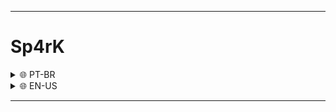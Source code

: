 <hr>

<h1>Sp4rK</h1>
<details>
    <summary>🌐 PT-BR</summary>
    <h3>Sp4rK é uma tool feita em Python, ela tem 2 funções, a função CheckPort que basicamente você passa um IP e uma PORTA e ela te mostra se essa porta esta aberta ou não, e a função PortScan que no caso ela realiza um scan no IP e mostra as portas abertas segundo a lista de portas definidas no codigo fonte</h3>
    <h1>Modo de uso: (Debian e derivados)</h1>

 
    ```
    apt install python -y
    apt install python2 -y
    apt install python3 -y
    apt install python3-pip -y
    apt install git -y
    git clone https://github.com/Black-Hell-Team/Sp4rK
    cd Sp4rK
    python3 main.py
    ```


</details>
<details>
    <summary>🌐 EN-US</summary>
    <h3>Sp4rK is a tool made in Python, it has 2 functions, the CheckPort function that basically you pass an IP and a DOOR and it shows you if that door is open or not, and the PortScan function that in this case it performs a scan on the IP and shows the open ports according to the list of ports defined in the source code</h3>
    <h1>How to use: (Debian and derivatives)</h1>

 
    ```
    apt install python -y
    apt install python2 -y
    apt install python3 -y
    apt install git -y
    git clone https://github.com/Black-Hell-Team/Sp4rK
    cd Sp4rK
    python3 main.py

    ```

</details>

<hr>
